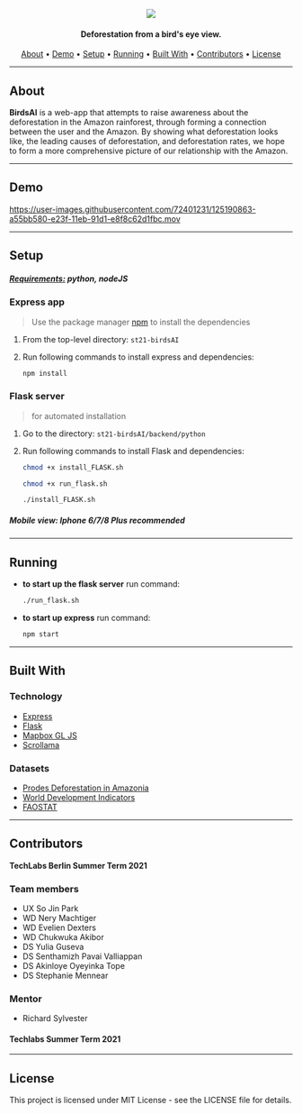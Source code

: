 <p align="center">
  <img src=https://user-images.githubusercontent.com/60686512/125073844-d9f33400-e0bc-11eb-8555-ddab0ae796fb.png>
  </p>

<h4 align="center">Deforestation from a bird's eye view.</h4>

<p align="center">
  <a href="#about">About</a> •
  <a href="#demo">Demo</a> •
  <a href="#setup">Setup</a> •
  <a href="#running">Running</a> •
  <a href="#built-with">Built With</a> •
  <a href="#contributors">Contributors</a> •
  <a href="#license">License</a>
</p>

---

## About

**BirdsAI** is a web-app that attempts to raise awareness about the deforestation in the Amazon rainforest, through forming a connection between the user and the Amazon. By showing what deforestation looks like, the leading causes of deforestation, and deforestation rates, we hope to form a more comprehensive picture of our relationship with the Amazon.

---

## Demo

https://user-images.githubusercontent.com/72401231/125190863-a55bb580-e23f-11eb-91d1-e8f8c62d1fbc.mov

---

## Setup

##### <a href="#built-with">Requirements:</a> python, nodeJS

### Express app

> Use the package manager [npm](https://npmjs.com/) to install the dependencies

1. From the top-level directory: `st21-birdsAI`

2. Run following commands to install express and dependencies:

   ```sh
   npm install
   ```

### Flask server

> for automated installation

1. Go to the directory: `st21-birdsAI/backend/python`
2. Run following commands to install Flask and dependencies:

   ```sh
   chmod +x install_FLASK.sh
   ```

   ```sh
   chmod +x run_flask.sh
   ```

   ```sh
   ./install_FLASK.sh
   ```

##### Mobile view: Iphone 6/7/8 Plus recommended

---

## Running

- **to start up the flask server** run command:

  ```sh
  ./run_flask.sh
  ```

- **to start up express** run command:

   ```sh
   npm start
   ```
---

## Built With

### Technology

- [Express](https://expressjs.com/)
- [Flask](https://flask.palletsprojects.com/en/2.0.x/)
- [Mapbox GL JS](https://www.mapbox.com/)
- [Scrollama](https://github.com/russellgoldenberg/scrollama)

### Datasets

- [Prodes Deforestation in Amazonia](https://data.globalforestwatch.org/datasets/gfw::prodes-deforestation-in-amazonia/about)
- [World Development Indicators](https://databank.worldbank.org/source/world-development-indicators)
- [FAOSTAT](http://www.fao.org/faostat/en/?#data/RL)

---

## Contributors

**TechLabs Berlin Summer Term 2021**

### Team members

- UX So Jin Park
- WD Nery Machtiger
- WD Evelien Dexters
- WD Chukwuka Akibor
- DS Yulia Guseva
- DS Senthamizh Pavai Valliappan
- DS Akinloye Oyeyinka Tope
- DS Stephanie Mennear

### Mentor

- Richard Sylvester

#### Techlabs Summer Term 2021

---

## License

This project is licensed under MIT License - see the LICENSE file for details.
